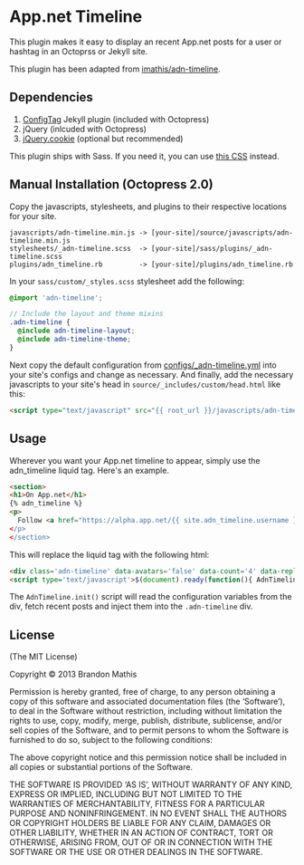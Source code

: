 # App.net Timeline

This plugin makes it easy to display an recent App.net posts for a user or hashtag in an Octoprss or Jekyll site.

This plugin has been adapted from [imathis/adn-timeline](https://github.com/imathis/adn-timeline).

## Dependencies

1. [ConfigTag](https://github.com/octopress/config-tag) Jekyll plugin (included with Octopress)
2. jQuery (inlcuded with Octopress)
3. [jQuery.cookie](https://github.com/imathis/adn-timeline/blob/master/javascripts/lib/jquery.cookie.min.js) (optional but recommended)

This plugin ships with Sass. If you need it, you can use [this CSS](https://github.com/imathis/adn-timeline/blob/master/stylesheets/adn-timeline.css) instead.

## Manual Installation (Octopress 2.0)

Copy the javascripts, stylesheets, and plugins to their respective locations for your site.

```
javascripts/adn-timeline.min.js -> [your-site]/source/javascripts/adn-timeline.min.js
stylesheets/_adn-timeline.scss  -> [your-site]/sass/plugins/_adn-timeline.scss
plugins/adn_timeline.rb         -> [your-site]/plugins/adn_timeline.rb
```

In your `sass/custom/_styles.scss` stylesheet add the following:

```scss
@import 'adn-timeline';

// Include the layout and theme mixins
.adn-timeline {
  @include adn-timeline-layout;
  @include adn-timeline-theme;
}
```

Next copy the default configuration from [configs/_adn-timeline.yml](https://github.com/octopress/adn-timeline/blob/master/configs/_adn-timeline.yml) into your site's configs and change as necessary. And finally, add the necessary javascripts to your site's head in `source/_includes/custom/head.html` like this:

```html
<script type="text/javascript" src="{{ root_url }}/javascripts/adn-timeline.js"></script>
```

## Usage

Wherever you want your App.net timeline to appear, simply use the adn_timeline liquid tag. Here's an example.

```html
<section>
<h1>On App.net</h1>
{% adn_timeline %}
<p>
  Follow <a href="https://alpha.app.net/{{ site.adn_timeline.username }} rel='me'>@{{ site.adn_timeline.username }}</a>.
</p>
</section>
```

This will replace the liquid tag with the following html:

```html
<div class='adn-timeline' data-avatars='false' data-count='4' data-replies='false' data-reposts='false' data-username='your-username'></div>
<script type='text/javascript'>$(document).ready(function(){ AdnTimeline.init() })</script>
```

The `AdnTimeline.init()` script will read the configuration variables from the div, fetch recent posts and inject them into the `.adn-timeline` div.

## License
(The MIT License)

Copyright © 2013 Brandon Mathis

Permission is hereby granted, free of charge, to any person obtaining a copy of this software and associated documentation files (the ‘Software’), to deal in the Software without restriction, including without limitation the rights to use, copy, modify, merge, publish, distribute, sublicense, and/or sell copies of the Software, and to permit persons to whom the Software is furnished to do so, subject to the following conditions:

The above copyright notice and this permission notice shall be included in all copies or substantial portions of the Software.

THE SOFTWARE IS PROVIDED ‘AS IS’, WITHOUT WARRANTY OF ANY KIND, EXPRESS OR IMPLIED, INCLUDING BUT NOT LIMITED TO THE WARRANTIES OF MERCHANTABILITY, FITNESS FOR A PARTICULAR PURPOSE AND NONINFRINGEMENT. IN NO EVENT SHALL THE AUTHORS OR COPYRIGHT HOLDERS BE LIABLE FOR ANY CLAIM, DAMAGES OR OTHER LIABILITY, WHETHER IN AN ACTION OF CONTRACT, TORT OR OTHERWISE, ARISING FROM, OUT OF OR IN CONNECTION WITH THE SOFTWARE OR THE USE OR OTHER DEALINGS IN THE SOFTWARE.
